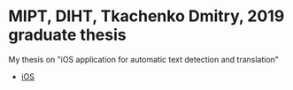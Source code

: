 # MIPT, DIHT, Tkachenko Dmitry, 2019 graduate thesis
My thesis on "iOS application for automatic text detection and translation"
* [iOS](https://github.com/klabertants/mipt_thesis/tree/master/iOS/SpeakThru)
